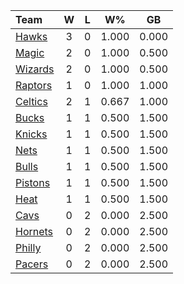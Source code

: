 | Team                            |  W  |  L  |  W%   |  GB   |
|:--------------------------------|:---:|:---:|:-----:|:-----:|
| [Hawks](/r/AtlantaHawks)        |  3  |  0  | 1.000 | 0.000 |
| [Magic](/r/OrlandoMagic)        |  2  |  0  | 1.000 | 0.500 |
| [Wizards](/r/washingtonwizards) |  2  |  0  | 1.000 | 0.500 |
| [Raptors](/r/torontoraptors)    |  1  |  0  | 1.000 | 1.000 |
| [Celtics](/r/bostonceltics)     |  2  |  1  | 0.667 | 1.000 |
| [Bucks](/r/MkeBucks)            |  1  |  1  | 0.500 | 1.500 |
| [Knicks](/r/NYKnicks)           |  1  |  1  | 0.500 | 1.500 |
| [Nets](/r/GoNets)               |  1  |  1  | 0.500 | 1.500 |
| [Bulls](/r/chicagobulls)        |  1  |  1  | 0.500 | 1.500 |
| [Pistons](/r/DetroitPistons)    |  1  |  1  | 0.500 | 1.500 |
| [Heat](/r/heat)                 |  1  |  1  | 0.500 | 1.500 |
| [Cavs](/r/clevelandcavs)        |  0  |  2  | 0.000 | 2.500 |
| [Hornets](/r/CharlotteHornets)  |  0  |  2  | 0.000 | 2.500 |
| [Philly](/r/sixers)             |  0  |  2  | 0.000 | 2.500 |
| [Pacers](/r/pacers)             |  0  |  2  | 0.000 | 2.500 |